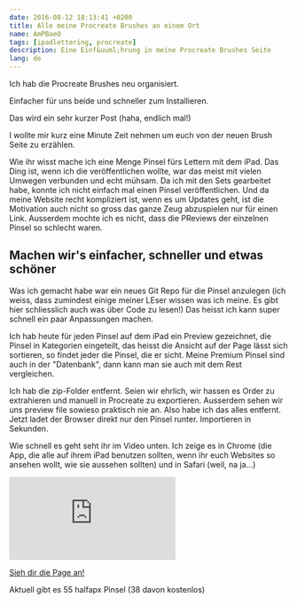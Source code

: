 ```yaml
---
date: 2016-08-12 18:13:41 +0200
title: Alle meine Procreate Brushes an einem Ort
name: AmPBaeO
tags: [ipadlettering, procreate]
description: Eine Einf&uuml;hrung in meine Procreate Brushes Seite
lang: de
---
```

Ich hab die Procreate Brushes neu organisiert.

Einfacher für uns beide und schneller zum Installieren.

<!-- more -->

Das wird ein sehr kurzer Post (haha, endlich mal!)

I wollte mir kurz eine Minute Zeit nehmen um euch von der neuen Brush Seite zu erzählen.

Wie ihr wisst mache ich eine Menge Pinsel fürs Lettern mit dem iPad. Das Ding ist, wenn ich die veröffentlichen wollte, war das meist mit vielen Umwegen verbunden und echt mühsam. Da ich mit den Sets gearbeitet habe, konnte ich nicht einfach mal einen Pinsel veröffentlichen.
Und da meine Website recht kompliziert ist, wenn es um Updates geht, ist die Motivation auch nicht so gross das ganze Zeug abzuspielen nur für einen Link.
Ausserdem mochte ich es nicht, dass die PReviews der einzelnen Pinsel so schlecht waren.

## Machen wir's einfacher, schneller und etwas schöner
Was ich gemacht habe war ein neues Git Repo für die Pinsel anzulegen (ich weiss, dass zumindest einige meiner LEser wissen was ich meine. Es gibt hier schliesslich auch was über Code zu lesen!) Das heisst ich kann super schnell ein paar Anpassungen machen.

Ich hab heute für jeden Pinsel auf dem iPad ein Preview gezeichnet, die Pinsel in Kategorien eingeteilt, das heisst die Ansicht auf der Page lässt sich sortieren, so findet jeder die Pinsel, die er sicht.
Meine Premium Pinsel sind auch in der "Datenbank", dann kann man sie auch mit dem Rest vergleichen.

Ich hab die zip-Folder entfernt. Seien wir ehrlich, wir hassen es Order zu extrahieren und manuell in Procreate zu exportieren. Ausserdem sehen wir uns preview file sowieso praktisch nie an. Also habe ich das alles entfernt. Jetzt ladet der Browser direkt nur den Pinsel runter.
Importieren in Sekunden.

Wie schnell es geht seht ihr im Video unten. Ich zeige es in Chrome (die App, die alle auf ihrem iPad benutzen sollten, wenn ihr euch Websites so ansehen wollt, wie sie aussehen sollten) und in Safari (weil, na ja...)

<div class="video-4-3"><iframe src="https://www.youtube.com/embed/DkjDIIoPiBY" frameborder="0" allowfullscreen></iframe></div>

<a href="http://halfapx.com/procreate-brushes/" class="btn"><i class="fa fa-eye"></i> Sieh dir die Page an!</a>

Aktuell gibt es 55 halfapx Pinsel (38 davon kostenlos)
